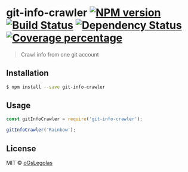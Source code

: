 # git-info-crawler [![NPM version][npm-image]][npm-url] [![Build Status][travis-image]][travis-url] [![Dependency Status][daviddm-image]][daviddm-url] [![Coverage percentage][coveralls-image]][coveralls-url]
> Crawl info from one git account

## Installation

```sh
$ npm install --save git-info-crawler
```

## Usage

```js
const gitInfoCrawler = require('git-info-crawler');

gitInfoCrawler('Rainbow');
```
## License

MIT © [oGsLegolas](oGsLP.github.io)


[npm-image]: https://badge.fury.io/js/git-info-crawler.svg
[npm-url]: https://npmjs.org/package/git-info-crawler
[travis-image]: https://travis-ci.org/oGsLP/git-info-crawler.svg?branch=master
[travis-url]: https://travis-ci.org/oGsLP/git-info-crawler
[daviddm-image]: https://david-dm.org/oGsLP/git-info-crawler.svg?theme=shields.io
[daviddm-url]: https://david-dm.org/oGsLP/git-info-crawler
[coveralls-image]: https://coveralls.io/repos/oGsLP/git-info-crawler/badge.svg
[coveralls-url]: https://coveralls.io/r/oGsLP/git-info-crawler
